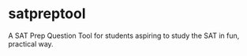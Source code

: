 # satpreptool
A SAT Prep Question Tool for students aspiring to study the SAT in fun, practical way. 
